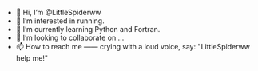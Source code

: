 - 👋 Hi, I’m @LittleSpiderww
- 👀 I’m interested in running.
- 🌱 I’m currently learning Python and Fortran.
- 💞️ I’m looking to collaborate on ...
- 📫 How to reach me —— crying with a loud voice, say: "LittleSpiderww help me!"

<!---
LittleSpiderww/LittleSpiderww is a ✨ special ✨ repository because its `README.md` (this file) appears on your GitHub profile.
You can click the Preview link to take a look at your changes.
--->
